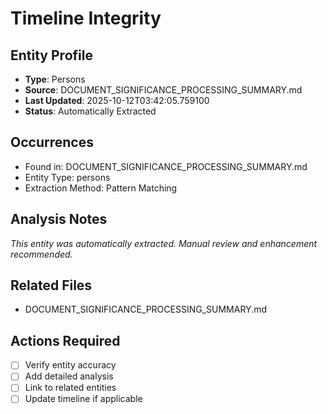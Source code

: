 # Timeline Integrity

## Entity Profile
- **Type**: Persons
- **Source**: DOCUMENT_SIGNIFICANCE_PROCESSING_SUMMARY.md
- **Last Updated**: 2025-10-12T03:42:05.759100
- **Status**: Automatically Extracted

## Occurrences
- Found in: DOCUMENT_SIGNIFICANCE_PROCESSING_SUMMARY.md
- Entity Type: persons
- Extraction Method: Pattern Matching

## Analysis Notes
*This entity was automatically extracted. Manual review and enhancement recommended.*

## Related Files
- DOCUMENT_SIGNIFICANCE_PROCESSING_SUMMARY.md

## Actions Required
- [ ] Verify entity accuracy
- [ ] Add detailed analysis
- [ ] Link to related entities
- [ ] Update timeline if applicable
